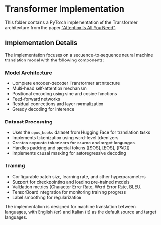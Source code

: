 # Transformer Implementation

This folder contains a PyTorch implementation of the Transformer architecture from the paper ["Attention Is All You Need"](https://arxiv.org/abs/1706.03762).

## Implementation Details

The implementation focuses on a sequence-to-sequence neural machine translation model with the following components:

### Model Architecture
- Complete encoder-decoder Transformer architecture
- Multi-head self-attention mechanism
- Positional encoding using sine and cosine functions
- Feed-forward networks
- Residual connections and layer normalization
- Greedy decoding for inference

### Dataset Processing
- Uses the `opus_books` dataset from Hugging Face for translation tasks
- Implements tokenization using word-level tokenizers
- Creates separate tokenizers for source and target languages
- Handles padding and special tokens ([SOS], [EOS], [PAD])
- Implements causal masking for autoregressive decoding

### Training
- Configurable batch size, learning rate, and other hyperparameters
- Support for checkpointing and loading pre-trained models
- Validation metrics (Character Error Rate, Word Error Rate, BLEU)
- TensorBoard integration for monitoring training progress
- Label smoothing for regularization

The implementation is designed for machine translation between languages, with English (en) and Italian (it) as the default source and target languages.

